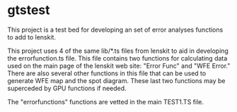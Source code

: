 # gtstest
This project is a test bed for developing an set of error analyses functions to add to lenskit.

This project uses 4 of the same lib/*.ts files from lenskit to aid in developing the errorfunction.ts file. This file contains two functions for calculating data used on the main page of the lenskit web site: "Error Func" and "WFE Error." There are also several other functions in this file that can be used to generate WFE map and  the spot diagram. These last two functions may be superceded by GPU functions if needed.

The "errorfunctions" functions are vetted in the main TEST1.TS file.
